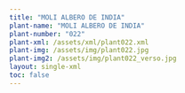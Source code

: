 ```yaml
---
title: "MOLI ALBERO DE INDIA"
plant-name: "MOLI ALBERO DE INDIA"
plant-number: "022"
plant-xml: /assets/xml/plant022.xml
plant-img: /assets/img/plant022.jpg
plant-img2: /assets/img/plant022_verso.jpg
layout: single-xml
toc: false
---
```

